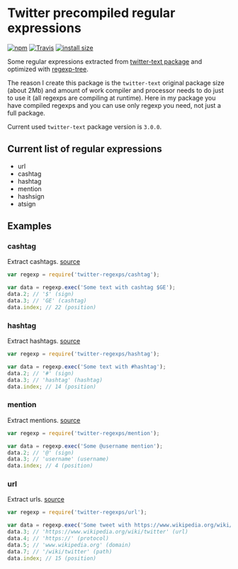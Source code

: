 # Twitter precompiled regular expressions

[![npm](https://img.shields.io/npm/v/twitter-regexps.svg)](https://www.npmjs.com/package/twitter-regexps)
[![Travis](https://img.shields.io/travis/silentroach/twitter-regexps.svg?label=travis)](https://travis-ci.org/silentroach/twitter-regexps)
[![install size](https://packagephobia.now.sh/badge?p=twitter-regexps)](https://packagephobia.now.sh/result?p=twitter-regexps)

Some regular expressions extracted from [twitter-text package](https://www.npmjs.com/package/twitter-text) and optimized with [regexp-tree](https://www.npmjs.com/package/regexp-tree).

The reason I create this package is the `twitter-text` original package size (about 2Mb) and amount of work compiler and processor needs to do just to use it (all regexps are compiling at runtime). Here in my package you have compiled regexps and you can use only regexp you need, not just a full package.

<!-- CUT -->

Current used `twitter-text` package version is `3.0.0`.

## Current list of regular expressions

* url
* cashtag
* hashtag
* mention
* hashsign
* atsign

## Examples

### cashtag 

Extract cashtags. [source](cashtag.js)

```js
var regexp = require('twitter-regexps/cashtag');

var data = regexp.exec('Some text with cashtag $GE');
data.2; // '$' (sign)
data.3; // 'GE' (cashtag)
data.index; // 22 (position)
```

### hashtag 

Extract hashtags. [source](hashtag.js)

```js
var regexp = require('twitter-regexps/hashtag');

var data = regexp.exec('Some text with #hashtag');
data.2; // '#' (sign)
data.3; // 'hashtag' (hashtag)
data.index; // 14 (position)
```

### mention 

Extract mentions. [source](mention.js)

```js
var regexp = require('twitter-regexps/mention');

var data = regexp.exec('Some @username mention');
data.2; // '@' (sign)
data.3; // 'username' (username)
data.index; // 4 (position)
```

### url 

Extract urls. [source](url.js)

```js
var regexp = require('twitter-regexps/url');

var data = regexp.exec('Some tweet with https://www.wikipedia.org/wiki/twitter link');
data.3; // 'https://www.wikipedia.org/wiki/twitter' (url)
data.4; // 'https://' (protocol)
data.5; // 'www.wikipedia.org' (domain)
data.7; // '/wiki/twitter' (path)
data.index; // 15 (position)
```

